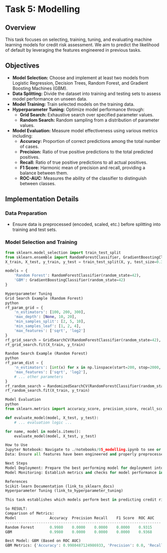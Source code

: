 # Task 5: Modelling

## Overview
This task focuses on selecting, training, tuning, and evaluating machine learning models for credit risk assessment. We aim to predict the likelihood of default by leveraging the features engineered in previous tasks.

## Objectives

- **Model Selection:** Choose and implement at least two models from Logistic Regression, Decision Trees, Random Forest, and Gradient Boosting Machines (GBM).
- **Data Splitting:** Divide the dataset into training and testing sets to assess model performance on unseen data.
- **Model Training:** Train selected models on the training data.
- **Hyperparameter Tuning:** Optimize model performance through:
  - **Grid Search:** Exhaustive search over specified parameter values.
  - **Random Search:** Random sampling from a distribution of parameter values.
- **Model Evaluation:** Measure model effectiveness using various metrics including:
  - **Accuracy:** Proportion of correct predictions among the total number of cases.
  - **Precision:** Ratio of true positive predictions to the total predicted positives.
  - **Recall:** Ratio of true positive predictions to all actual positives.
  - **F1 Score:** Harmonic mean of precision and recall, providing a balance between them.
  - **ROC-AUC:** Measures the ability of the classifier to distinguish between classes.

## Implementation Details

### **Data Preparation**
- Ensure data is preprocessed (encoded, scaled, etc.) before splitting into training and test sets.

### **Model Selection and Training**

```python
from sklearn.model_selection import train_test_split
from sklearn.ensemble import RandomForestClassifier, GradientBoostingClassifier
X_train, X_test, y_train, y_test = train_test_split(X, y, test_size=0.3, random_state=42)

models = {
    'Random Forest': RandomForestClassifier(random_state=42),
    'GBM': GradientBoostingClassifier(random_state=42)
}

Hyperparameter Tuning
Grid Search Example (Random Forest)
python
rf_param_grid = {
    'n_estimators': [100, 200, 300],
    'max_depth': [None, 10, 20],
    'min_samples_split': [2, 5, 10],
    'min_samples_leaf': [1, 2, 4],
    'max_features': ['sqrt', 'log2']
}
rf_grid_search = GridSearchCV(RandomForestClassifier(random_state=42), rf_param_grid, cv=5, scoring='roc_auc', n_jobs=-1)
rf_grid_search.fit(X_train, y_train)

Random Search Example (Random Forest)
python
rf_param_dist = {
    'n_estimators': [int(x) for x in np.linspace(start=200, stop=2000, num=10)],
    'max_features': ['sqrt', 'log2'],
    # ... other parameters
}
rf_random_search = RandomizedSearchCV(RandomForestClassifier(random_state=42), param_distributions=rf_param_dist, n_iter=100, cv=3, scoring='roc_auc', random_state=42, n_jobs=-1)
rf_random_search.fit(X_train, y_train)

Model Evaluation
python
from sklearn.metrics import accuracy_score, precision_score, recall_score, f1_score, roc_auc_score

def evaluate_model(model, X_test, y_test):
    # ... evaluation logic ...

for name, model in models.items():
    evaluate_model(model, X_test, y_test)

How to Use
Jupyter Notebook: Navigate to ./notebooks/05_modelling.ipynb to see or run the code for this task.
Data: Ensure all features have been engineered and properly preprocessed before running model experiments.

Next Steps
Model Deployment: Prepare the best performing model for deployment into a production environment.
Model Monitoring: Establish metrics and checks for model performance in real-world scenarios.

References
Scikit-learn Documentation (link_to_sklearn_docs)
Hyperparameter Tuning (link_to_hyperparameter_tuning)

This task establishes which models perform best in predicting credit risk, setting the stage for model deployment and continuous improvement.

So RESULT:
Comparison of Metrics:
Model               Accuracy  Precision Recall    F1 Score  ROC AUC   
----------------------------------------------------------------------
Random Forest       0.9980    0.0000    0.0000    0.0000    0.9315    
GBM                 0.9980    0.0000    0.0000    0.0000    0.9368    

Best Model: GBM (Based on ROC AUC)
GBM Metrics: {'Accuracy': 0.9980487124986933, 'Precision': 0.0, 'Recall': 0.0, 'F1 Score': 0.0, 'ROC AUC': np.float64(0.9368235694585065)}

```